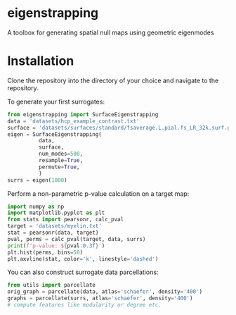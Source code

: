 # eigenstrapping
A toolbox for generating spatial null maps using geometric eigenmodes

# Installation
Clone the repository into the directory of your choice and navigate to the repository. 

To generate your first surrogates:
```python
from eigenstrapping import SurfaceEigenstrapping
data = 'datasets/hcp_example_contrast.txt'
surface = 'datasets/surfaces/standard/fsaverage.L.pial.fs_LR_32k.surf.gii'
eigen = SurfaceEigenstrapping(
          data,
          surface,
          num_modes=500,
          resample=True,
          permute=True,
          )
surrs = eigen(1000)
```

Perform a non-parametric p-value calculation on a target map:
```python
import numpy as np
import matplotlib.pyplot as plt
from stats import pearsonr, calc_pval
target = 'datasets/myelin.txt'
stat = pearsonr(data, target)
pval, perms = calc_pval(target, data, surrs)
print(f'p-value: ${pval:0.3f}')
plt.hist(perms, bins=50)
plt.axvline(stat, color='k', linestyle='dashed')
```

You can also construct surrogate data parcellations:
```python
from utils import parcellate
orig_graph = parcellate(data, atlas='schaefer', density='400')
graphs = parcellate(surrs, atlas='schaefer', density='400')
# compute features like modularity or degree etc.
```

